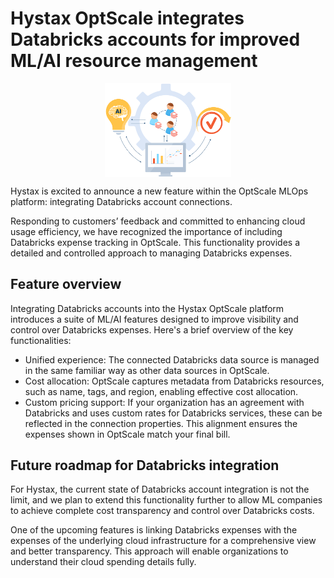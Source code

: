 # Hystax OptScale integrates Databricks accounts for improved ML/AI resource management
<p align="center">
<img src="documentation/images/Databricks-account-support.png" width="40%" align="middle">
</p>
Hystax is excited to announce a new feature within the OptScale MLOps platform: integrating Databricks account connections.
<br>

Responding to customers’ feedback and committed to enhancing cloud usage efficiency, we have recognized the importance of including Databricks expense tracking in OptScale. This functionality provides a detailed and controlled approach to managing Databricks expenses.
## Feature overview
Integrating Databricks accounts into the Hystax OptScale platform introduces a suite of ML/AI features designed to improve visibility and control over Databricks expenses. Here's a brief overview of the key functionalities:

- Unified experience: The connected Databricks data source is managed in the same familiar way as other data sources in OptScale.
- Cost allocation: OptScale captures metadata from Databricks resources, such as name, tags, and region, enabling effective cost allocation.
- Custom pricing support: If your organization has an agreement with Databricks and uses custom rates for Databricks services, these can be reflected in the connection properties. This alignment ensures the expenses shown in OptScale match your final bill.
## Future roadmap for Databricks integration
For Hystax, the current state of Databricks account integration is not the limit, and we plan to extend this functionality further to allow ML companies to achieve complete cost transparency and control over Databricks costs.

One of the upcoming features is linking Databricks expenses with the expenses of the underlying cloud infrastructure for a comprehensive view and better transparency. This approach will enable organizations to understand their cloud spending details fully.
